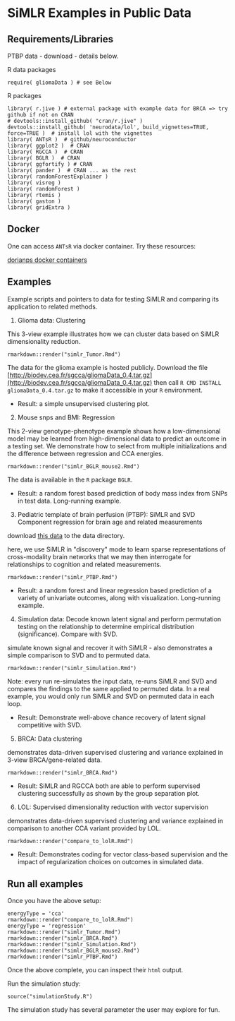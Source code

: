 # SiMLR Examples in Public Data

## Requirements/Libraries

PTBP data - download - details below.

R data packages
```
require( gliomaData ) # see Below
```

R packages

```
library( r.jive ) # external package with example data for BRCA => try github if not on CRAN
# devtools::install_github( "cran/r.jive" )
devtools::install_github( 'neurodata/lol', build_vignettes=TRUE, force=TRUE )  # install lol with the vignettes
library( ANTsR )  # github/neuroconductor
library( ggplot2 )  # CRAN
library( RGCCA )  # CRAN
library( BGLR )  # CRAN
library( ggfortify ) # CRAN
library( pander )  # CRAN ... as the rest
library( randomForestExplainer )
library( visreg )
library( randomForest )
library( rtemis )
library( gaston )
library( gridExtra )
```

## Docker

One can access `ANTsR` via docker container.  Try these resources:

[dorianps docker containers](https://github.com/dorianps/docker)

## Examples

Example scripts and pointers to data for testing SiMLR and comparing its
application to related methods.

1. Glioma data: Clustering

This 3-view example illustrates how we can cluster data based on SiMLR dimensionality
reduction.

```
rmarkdown::render("simlr_Tumor.Rmd")
```

The data for the glioma example is hosted publicly.  Download the file
[http://biodev.cea.fr/sgcca/gliomaData_0.4.tar.gz](http://biodev.cea.fr/sgcca/gliomaData_0.4.tar.gz)
then call `R CMD INSTALL gliomaData_0.4.tar.gz` to make it accessible in your
`R` environment.

- Result: a simple unsupervised clustering plot.


2. Mouse snps and BMI:  Regression

This 2-view genotype-phenotype example shows how a low-dimensional model may be
learned from high-dimensional data to predict an outcome in a testing set.
We demonstrate how to select from multiple initializations and the difference
between regression and CCA energies.

```
rmarkdown::render("simlr_BGLR_mouse2.Rmd")
```

The data is available in the `R` package `BGLR`.

- Result: a random forest based prediction of body mass index from SNPs in test data.
Long-running example.

3. Pediatric template of brain perfusion (PTBP): SiMLR and SVD Component
regression for brain age and related measurements

download [this data](https://figshare.com/articles/PTBP_Matrices/11900229)
to the data directory.

here, we use SiMLR in "discovery" mode to learn sparse representations of
cross-modality brain networks that we may then interrogate for relationships
to cognition and related measurements.

```
rmarkdown::render("simlr_PTBP.Rmd")
```

- Result: a random forest and linear regression based prediction of a variety
of univariate outcomes, along with visualization.  Long-running example.


4. Simulation data: Decode known latent signal and perform permutation testing
on the relationship to determine empirical distribution (significance).  Compare with SVD.

simulate known signal and recover it with SiMLR - also demonstrates a simple
comparison to SVD and to permuted data.

```
rmarkdown::render("simlr_Simulation.Rmd")
```

Note: every run re-simulates the input data, re-runs SiMLR and SVD and compares
the findings to the same applied to permuted data.  In a real example, you would
only run SiMLR and SVD on permuted data in each loop.

- Result: Demonstrate well-above chance recovery of latent signal competitive
with SVD.


5. BRCA: Data clustering

demonstrates data-driven supervised clustering and variance explained in 3-view
BRCA/gene-related data.

```
rmarkdown::render("simlr_BRCA.Rmd")
```

- Result: SiMLR and RGCCA both are able to perform supervised clustering successfully
as shown by the group separation plot.



6. LOL: Supervised dimensionality reduction with vector supervision

demonstrates data-driven supervised clustering and variance explained in comparison
to another CCA variant provided by LOL.

```
rmarkdown::render("compare_to_lolR.Rmd")
```

- Result: Demonstrates coding for vector class-based supervision and the
impact of regularization choices on outcomes in simulated data.


## Run all examples

Once you have the above setup:

```
energyType = 'cca'
rmarkdown::render("compare_to_lolR.Rmd")
energyType = 'regression'
rmarkdown::render("simlr_Tumor.Rmd")
rmarkdown::render("simlr_BRCA.Rmd")
rmarkdown::render("simlr_Simulation.Rmd")
rmarkdown::render("simlr_BGLR_mouse2.Rmd")
rmarkdown::render("simlr_PTBP.Rmd")
```

Once the above complete, you can inspect their `html` output.

Run the simulation study:

```
source("simulationStudy.R")
```

The simulation study has several parameter the user may explore for fun.
